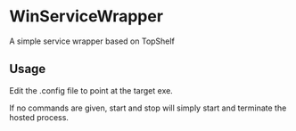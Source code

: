 WinServiceWrapper
=================

A simple service wrapper based on TopShelf

Usage
-----

Edit the .config file to point at the target exe.

If no commands are given, start and stop will simply start and terminate the hosted process.
